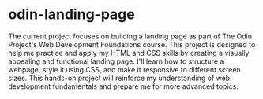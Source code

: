 # odin-landing-page

The current project focuses on building a landing page as part of The Odin Project's Web Development Foundations course. This project is designed to help me practice and apply my HTML and CSS skills by creating a visually appealing and functional landing page. I'll learn how to structure a webpage, style it using CSS, and make it responsive to different screen sizes. This hands-on project will reinforce my understanding of web development fundamentals and prepare me for more advanced topics.
